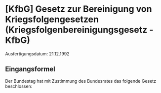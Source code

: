 # [KfbG] Gesetz zur Bereinigung von Kriegsfolgengesetzen  (Kriegsfolgenbereinigungsgesetz - KfbG)

Ausfertigungsdatum: 21.12.1992

 

## Eingangsformel

Der Bundestag hat mit Zustimmung des Bundesrates das folgende Gesetz beschlossen:
